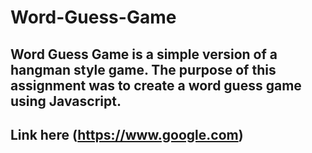 # Word-Guess-Game
## Word Guess Game is a simple version of a hangman style game. The purpose of this assignment was to create a word guess game using Javascript.  
## Link here (https://www.google.com)
